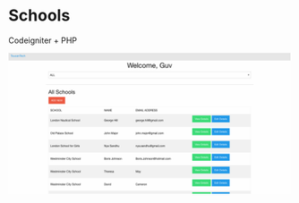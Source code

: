 # Schools
Codeigniter + PHP

![screen-shot](https://github.com/1Guv/Schools/blob/master/assets/images/Screen%20Shot%202017-09-23%20at%2000.05.19.png?raw=true)